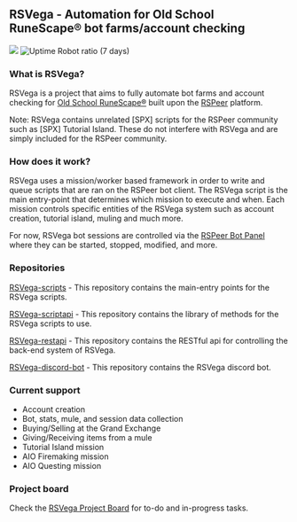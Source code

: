 ## RSVega - Automation for Old School RuneScape® bot farms/account checking

![](https://discordapp.com/api/guilds/173837867976622082/widget.png?style=shield) ![Uptime Robot ratio (7 days)](https://img.shields.io/uptimerobot/ratio/7/m782380754-961dbbe722edf94a1349207f.svg?style=flat-square)

### What is RSVega?
RSVega is a project that aims to fully automate bot farms and account checking for [Old School RuneScape®](https://oldschool.runescape.com/) built upon the [RSPeer](https://rspeer.org/) platform.

Note: RSVega contains unrelated [SPX] scripts for the RSPeer community such as [SPX] Tutorial Island. These do not interfere with RSVega and are simply included for the RSPeer community.

### How does it work?
RSVega uses a mission/worker based framework in order to write and queue scripts that are ran on the RSPeer bot client. The RSVega script is the main entry-point that determines which mission to execute and when. Each mission controls specific entities of the RSVega system such as account creation, tutorial island, muling and much more.

For now, RSVega bot sessions are controlled via the [RSPeer Bot Panel](https://app.rspeer.org/) where they can be started, stopped, modified, and more.

### Repositories
[RSVega-scripts](https://github.com/Sphiinx/RSVega-scripts) - This repository contains the main-entry points for the RSVega scripts.

[RSVega-scriptapi](https://github.com/Sphiinx/RSVega-scriptapi) - This repository contains the library of methods for the RSVega scripts to use.

[RSVega-restapi](https://github.com/Sphiinx/RSVega-restapi) - This repository contains the RESTful api for controlling the back-end system of RSVega.

[RSVega-discord-bot](https://github.com/Sphiinx/RSVega-discord-bot) - This repository contains the RSVega discord bot.

### Current support
- Account creation
- Bot, stats, mule, and session data collection
- Buying/Selling at the Grand Exchange
- Giving/Receiving items from a mule
- Tutorial Island mission
- AIO Firemaking mission
- AIO Questing mission

### Project board
Check the [RSVega Project Board](https://github.com/users/Sphiinx/projects/1) for to-do and in-progress tasks.
